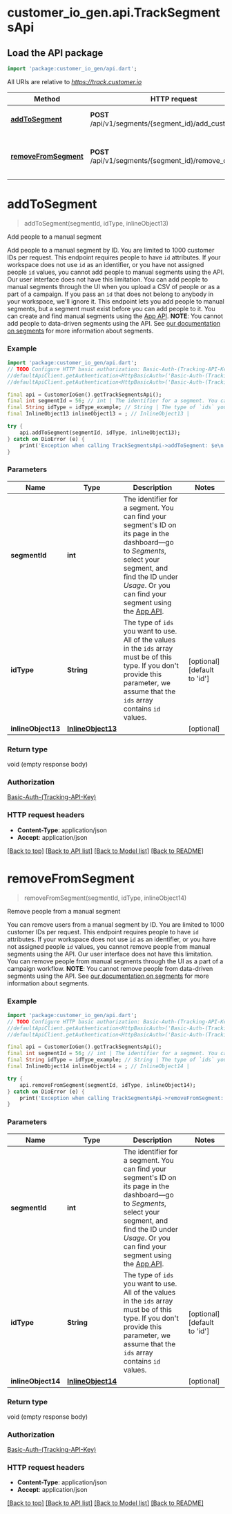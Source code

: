 # customer_io_gen.api.TrackSegmentsApi

## Load the API package
```dart
import 'package:customer_io_gen/api.dart';
```

All URIs are relative to *https://track.customer.io*

Method | HTTP request | Description
------------- | ------------- | -------------
[**addToSegment**](TrackSegmentsApi.md#addtosegment) | **POST** /api/v1/segments/{segment_id}/add_customers | Add people to a manual segment
[**removeFromSegment**](TrackSegmentsApi.md#removefromsegment) | **POST** /api/v1/segments/{segment_id}/remove_customers | Remove people from a manual segment


# **addToSegment**
> addToSegment(segmentId, idType, inlineObject13)

Add people to a manual segment

Add people to a manual segment by ID. You are limited to 1000 customer IDs per request.  This endpoint requires people to have `id` attributes. If your workspace does not use `id` as an identifier, or you have not assigned people `id` values, you cannot add people to manual segments using the API. Our user interface does not have this limitation. You can add people to manual segments through the UI when you upload a CSV of people or as a part of a campaign. If you pass an `id` that does not belong to anybody in your workspace, we'll ignore it.  This endpoint lets you add people to manual segments, but a segment must exist before you can add people to it. You can create and find manual segments using the [App API](/docs/api/#operation/createManSegment).  **NOTE**: You cannot add people to data-driven segments using the API. See [our documentation on segments](/docs/segments) for more information about segments. 

### Example
```dart
import 'package:customer_io_gen/api.dart';
// TODO Configure HTTP basic authorization: Basic-Auth-(Tracking-API-Key)
//defaultApiClient.getAuthentication<HttpBasicAuth>('Basic-Auth-(Tracking-API-Key)').username = 'YOUR_USERNAME'
//defaultApiClient.getAuthentication<HttpBasicAuth>('Basic-Auth-(Tracking-API-Key)').password = 'YOUR_PASSWORD';

final api = CustomerIoGen().getTrackSegmentsApi();
final int segmentId = 56; // int | The identifier for a segment. You can find your segment's ID on its page in the dashboard—go to *Segments*, select your segment, and find the ID under *Usage*. Or you can find your segment using the [App API](#tag/Segments).
final String idType = idType_example; // String | The type of `ids` you want to use. All of the values in the `ids` array must be of this type. If you don't provide this parameter, we assume that the `ids` array contains `id` values.
final InlineObject13 inlineObject13 = ; // InlineObject13 | 

try {
    api.addToSegment(segmentId, idType, inlineObject13);
} catch on DioError (e) {
    print('Exception when calling TrackSegmentsApi->addToSegment: $e\n');
}
```

### Parameters

Name | Type | Description  | Notes
------------- | ------------- | ------------- | -------------
 **segmentId** | **int**| The identifier for a segment. You can find your segment's ID on its page in the dashboard—go to *Segments*, select your segment, and find the ID under *Usage*. Or you can find your segment using the [App API](#tag/Segments). | 
 **idType** | **String**| The type of `ids` you want to use. All of the values in the `ids` array must be of this type. If you don't provide this parameter, we assume that the `ids` array contains `id` values. | [optional] [default to 'id']
 **inlineObject13** | [**InlineObject13**](InlineObject13.md)|  | [optional] 

### Return type

void (empty response body)

### Authorization

[Basic-Auth-(Tracking-API-Key)](../README.md#Basic-Auth-(Tracking-API-Key))

### HTTP request headers

 - **Content-Type**: application/json
 - **Accept**: application/json

[[Back to top]](#) [[Back to API list]](../README.md#documentation-for-api-endpoints) [[Back to Model list]](../README.md#documentation-for-models) [[Back to README]](../README.md)

# **removeFromSegment**
> removeFromSegment(segmentId, idType, inlineObject14)

Remove people from a manual segment

You can remove users from a manual segment by ID. You are limited to 1000 customer IDs per request.  This endpoint requires people to have `id` attributes. If your workspace does not use `id` as an identifier, or you have not assigned people `id` values, you cannot remove people from manual segments using the API. Our user interface does not have this limitation. You can remove people from manual segments through the UI as a part of a campaign workflow.  **NOTE**: You cannot remove people from data-driven segments using the API. See [our documentation on segments](/docs/segments) for more information about segments. 

### Example
```dart
import 'package:customer_io_gen/api.dart';
// TODO Configure HTTP basic authorization: Basic-Auth-(Tracking-API-Key)
//defaultApiClient.getAuthentication<HttpBasicAuth>('Basic-Auth-(Tracking-API-Key)').username = 'YOUR_USERNAME'
//defaultApiClient.getAuthentication<HttpBasicAuth>('Basic-Auth-(Tracking-API-Key)').password = 'YOUR_PASSWORD';

final api = CustomerIoGen().getTrackSegmentsApi();
final int segmentId = 56; // int | The identifier for a segment. You can find your segment's ID on its page in the dashboard—go to *Segments*, select your segment, and find the ID under *Usage*. Or you can find your segment using the [App API](#tag/Segments).
final String idType = idType_example; // String | The type of `ids` you want to use. All of the values in the `ids` array must be of this type. If you don't provide this parameter, we assume that the `ids` array contains `id` values.
final InlineObject14 inlineObject14 = ; // InlineObject14 | 

try {
    api.removeFromSegment(segmentId, idType, inlineObject14);
} catch on DioError (e) {
    print('Exception when calling TrackSegmentsApi->removeFromSegment: $e\n');
}
```

### Parameters

Name | Type | Description  | Notes
------------- | ------------- | ------------- | -------------
 **segmentId** | **int**| The identifier for a segment. You can find your segment's ID on its page in the dashboard—go to *Segments*, select your segment, and find the ID under *Usage*. Or you can find your segment using the [App API](#tag/Segments). | 
 **idType** | **String**| The type of `ids` you want to use. All of the values in the `ids` array must be of this type. If you don't provide this parameter, we assume that the `ids` array contains `id` values. | [optional] [default to 'id']
 **inlineObject14** | [**InlineObject14**](InlineObject14.md)|  | [optional] 

### Return type

void (empty response body)

### Authorization

[Basic-Auth-(Tracking-API-Key)](../README.md#Basic-Auth-(Tracking-API-Key))

### HTTP request headers

 - **Content-Type**: application/json
 - **Accept**: application/json

[[Back to top]](#) [[Back to API list]](../README.md#documentation-for-api-endpoints) [[Back to Model list]](../README.md#documentation-for-models) [[Back to README]](../README.md)

